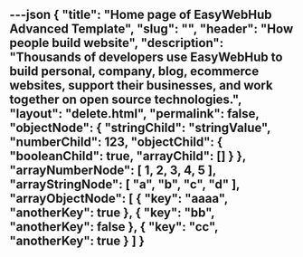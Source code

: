 ---json
{
    "title": "Home page of EasyWebHub Advanced Template",
    "slug": "",
    "header": "How people build website",
    "description": "Thousands of developers use EasyWebHub to build personal, company, blog, ecommerce websites, support their businesses, and work together on open source technologies.",
    "layout": "delete.html",
    "permalink": false,
    "objectNode": {
        "stringChild": "stringValue",
        "numberChild": 123,
        "objectChild": {
            "booleanChild": true,
            "arrayChild": []
        }
    },
    "arrayNumberNode": [
        1,
        2,
        3,
        4,
        5
    ],
    "arrayStringNode": [
        "a",
        "b",
        "c",
        "d"
    ],
    "arrayObjectNode": [
        {
            "key": "aaaa",
            "anotherKey": true
        },
        {
            "key": "bb",
            "anotherKey": false
        },
        {
            "key": "cc",
            "anotherKey": true
        }
    ]
}
---
